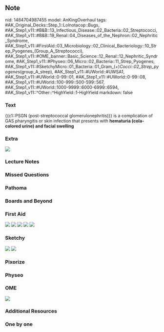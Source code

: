 ## Note
nid: 1484704987455
model: AnKingOverhaul
tags: #AK_Original_Decks::Step_1::Lolnotacop::Bugs, #AK_Step1_v11::#B&B::13_Infectious_Disease::02_Bacteria::02_Streptococci, #AK_Step1_v11::#B&B::19_Renal::04_Diseases_of_the_Nephron::02_Nephritic_Syndrome, #AK_Step1_v11::#FirstAid::03_Microbiology::02_Clinical_Bacteriology::10_Strep_Pyogenes_(Group_A_Streptococci), #AK_Step1_v11::#OME_banner::Basic_Science::12_Renal::12_Nephritic_Syndrome, #AK_Step1_v11::#Physeo::06_Micro::02_Bacteria::11_Strep_Pyogenes, #AK_Step1_v11::#SketchyMicro::01_Bacteria::01_Gram_(+)_Cocci::02_Strep_pyogenes_(group_A_strep), #AK_Step1_v11::#UWorld::#UWSA1, #AK_Step1_v11::#UWorld::0-99::01, #AK_Step1_v11::#UWorld::0-99::08, #AK_Step1_v11::#UWorld::100-999::500-599::567, #AK_Step1_v11::#UWorld::1000-9999::6000-6999::6594, #AK_Step1_v11::^Other::^HighYield::1-HighYield
markdown: false

### Text
{{c1::PSGN (post-streptococcal glomerulonephritis)}} is a
complication of GAS pharyngitis or skin infection that presents
with <b>hematuria (cola-colored urine) and facial swelling</b>

### Extra
<img src="Screen%20Shot%202017-01-17%20at%2010.05.21%20PM.png">

### Lecture Notes


### Missed Questions


### Pathoma


### Boards and Beyond


### First Aid
<img src="tmphb18sdai.png"> <img src="tmpnh6qk0l2.png"> <img src=
"tmpvjtfcoz_.png"> <img src="tmpfl71yd1v.png"> <img src=
"tmptpg55msq.png">

### Sketchy
<img src="paste-454463374491649.jpg"> <img src=
"Screen%20Shot%202019-09-26%20at%208.09.54%20AM.png">

### Pixorize


### Physeo


### OME
<div class="ome-widget">
  <a href=
  "https://onlinemeded.org/spa/renal/nephritic-syndrome/acquire?ref=anki">
  <img src="_OME_AnkiFlashcards_Lesson_4.png"></a>
</div>

### Additional Resources


### One by one

